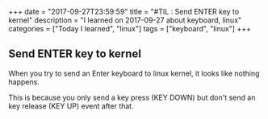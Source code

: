+++
date = "2017-09-27T23:59:59"
title = "#TIL : Send ENTER key to kernel"
description = "I learned on 2017-09-27 about keyboard, linux"
categories = ["Today I learned", "linux"]
tags = ["keyboard", "linux"]
+++



## Send ENTER key to kernel

When you try to send an Enter keyboard to linux kernel, it looks like nothing happens.

This is because you only send a key press (KEY DOWN) but don't send an key release (KEY UP) event after that.

